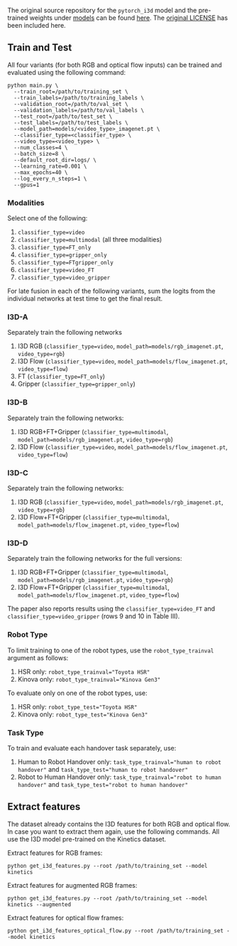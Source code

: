 The original source repository for the `pytorch_i3d` model and the pre-trained weights under [models](models/) can be found [here](https://github.com/piergiaj/pytorch-i3d). The [original LICENSE](LICENSE_ORIGINAL.txt) has been included here.

## Train and Test
All four variants (for both RGB and optical flow inputs) can be trained and evaluated using the following command:

```
python main.py \
  --train_root=/path/to/training_set \
  --train_labels=/path/to/training_labels \
  --validation_root=/path/to/val_set \
  --validation_labels=/path/to/val_labels \
  --test_root=/path/to/test_set \
  --test_labels=/path/to/test_labels \
  --model_path=models/<video_type>_imagenet.pt \
  --classifier_type=<classifier_type> \
  --video_type=<video_type> \
  --num_classes=4 \
  --batch_size=8 \
  --default_root_dir=logs/ \
  --learning_rate=0.001 \
  --max_epochs=40 \
  --log_every_n_steps=1 \
  --gpus=1
```
### Modalities
Select one of the following:
1. `classifier_type=video`
2. `classifier_type=multimodal` (all three modalities)
3. `classifier_type=FT_only`
4. `classifier_type=gripper_only`
5. `classifier_type=FTgripper_only`
6. `classifier_type=video_FT`
7. `classifier_type=video_gripper`


For late fusion in each of the following variants, sum the logits from the individual networks at test time to get the final result.

### I3D-A
Separately train the following networks
1. I3D RGB (`classifier_type=video`, `model_path=models/rgb_imagenet.pt`, `video_type=rgb`)
2. I3D Flow (`classifier_type=video`, `model_path=models/flow_imagenet.pt`, `video_type=flow`)
3. FT (`classifier_type=FT_only`)
4. Gripper (`classifier_type=gripper_only`)

### I3D-B
Separately train the following networks:
1. I3D RGB+FT+Gripper (`classifier_type=multimodal`, `model_path=models/rgb_imagenet.pt`, `video_type=rgb`)
2. I3D Flow (`classifier_type=video`, `model_path=models/flow_imagenet.pt`, `video_type=flow`)

### I3D-C
Separately train the following networks:
1. I3D RGB (`classifier_type=video`, `model_path=models/rgb_imagenet.pt`, `video_type=rgb`)
2. I3D Flow+FT+Gripper (`classifier_type=multimodal`, `model_path=models/flow_imagenet.pt`, `video_type=flow`)

### I3D-D
Separately train the following networks for the full versions:
1. I3D RGB+FT+Gripper (`classifier_type=multimodal`, `model_path=models/rgb_imagenet.pt`, `video_type=rgb`)
2. I3D Flow+FT+Gripper (`classifier_type=multimodal`, `model_path=models/flow_imagenet.pt`, `video_type=flow`)

The paper also reports results using the `classifier_type=video_FT` and `classifier_type=video_gripper` (rows 9 and 10 in Table III).

### Robot Type
To limit training to one of the robot types, use the `robot_type_trainval` argument as follows:
1. HSR only: `robot_type_trainval="Toyota HSR"`
2. Kinova only: `robot_type_trainval="Kinova Gen3"`

To evaluate only on one of the robot types, use:
1. HSR only: `robot_type_test="Toyota HSR"`
2. Kinova only: `robot_type_test="Kinova Gen3"`

### Task Type
To train and evaluate each handover task separately, use:
1. Human to Robot Handover only: `task_type_trainval="human to robot handover"` and `task_type_test="human to robot handover"`
2. Robot to Human Handover only: `task_type_trainval="robot to human handover"` and `task_type_test="robot to human handover"`

## Extract features
The dataset already contains the I3D features for both RGB and optical flow. In case you want to extract them again, use the following commands. All use the I3D model pre-trained on the Kinetics dataset.


Extract features for RGB frames:

```
python get_i3d_features.py --root /path/to/training_set --model kinetics
```

Extract features for augmented RGB frames:

```
python get_i3d_features.py --root /path/to/training_set --model kinetics --augmented
```

Extract features for optical flow frames:

```
python get_i3d_features_optical_flow.py --root /path/to/training_set --model kinetics
```
